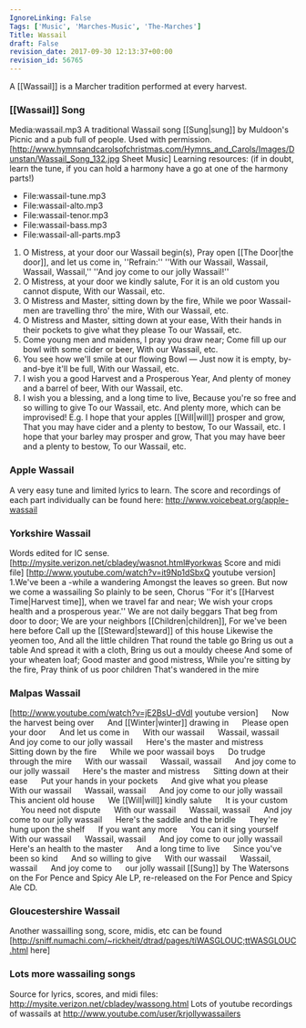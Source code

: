 ```yaml
---
IgnoreLinking: False
Tags: ['Music', 'Marches-Music', 'The-Marches']
Title: Wassail
draft: False
revision_date: 2017-09-30 12:13:37+00:00
revision_id: 56765
---
```


A [[Wassail]] is a Marcher tradition performed at every harvest.
### [[Wassail]] Song
Media:wassail.mp3 A traditional Wassail song [[Sung|sung]] by Muldoon's Picnic and a pub full of people. Used with permission.
[http://www.hymnsandcarolsofchristmas.com/Hymns_and_Carols/Images/Dunstan/Wassail_Song_132.jpg Sheet Music]
Learning resources: (if in doubt, learn the tune, if you can hold a harmony have a go at one of the harmony parts!)
* File:wassail-tune.mp3
* File:wassail-alto.mp3
* File:wassail-tenor.mp3
* File:wassail-bass.mp3
* File:wassail-all-parts.mp3
1. O Mistress, at your door our Wassail begin(s), Pray open [[The Door|the door]], and let us come in,
''Refrain:''
''With our Wassail, Wassail, Wassail, Wassail,''
''And joy come to our jolly Wassail!''
2. O Mistress, at your door we kindly salute, For it is an old custom you cannot dispute, With our Wassail, etc.
3. O Mistress and Master, sitting down by the fire, While we poor Wassail-men are travelling thro' the mire, With our Wassail, etc.
4. O Mistress and Master, sitting down at your ease, With their hands in their pockets to give what they please To our Wassail, etc.
5. Come young men and maidens, I pray you draw near; Come fill up our bowl with some cider or beer, With our Wassail, etc.
6. You see how we'll smile at our flowing Bowl — Just now it is empty, by-and-bye it'll be full, With our Wassail, etc.
7. I wish you a good Harvest and a Prosperous Year, And plenty of money and a barrel of beer, With our Wassail, etc.
8. I wish you a blessing, and a long time to live, Because you're so free and so willing to give To our Wassail, etc.
And plenty more, which can be improvised! E.g.
I hope that your apples [[Will|will]] prosper and grow, That you may have cider and a plenty to bestow, To our Wassail, etc.
I hope that your barley may prosper and grow, That you may have beer and a plenty to bestow, To our Wassail, etc.
### Apple Wassail
A very easy tune and limited lyrics to learn. The score and recordings of each part individually can be found here: http://www.voicebeat.org/apple-wassail
### Yorkshire Wassail
Words edited for IC sense.
[http://mysite.verizon.net/cbladey/wasnot.html#yorkwas Score and midi file]
[http://www.youtube.com/watch?v=it9Np1dSbxQ youtube version]
1.We've been a -while a wandering 
Amongst the leaves so green. 
But now we come a wassailing 
So plainly to be seen,
Chorus
''For it's [[Harvest Time|Harvest time]], when we travel far and near; 
We wish your crops health and a prosperous year.''
We are not daily beggars 
That beg from door to door; 
We are your neighbors [[Children|children]], 
For we've been here before
Call up the [[Steward|steward]] of this house
Likewise the yeomen too, 
And all the little children 
That round the table go
Bring us out a table 
And spread it with a cloth, 
Bring us out a mouldy cheese 
And some of your wheaten loaf; 
Good master and good mistress, 
While you're sitting by the fire, 
Pray think of us poor children 
That's wandered in the mire
### Malpas Wassail
[http://www.youtube.com/watch?v=jE2BsU-dVdI youtube version]
     Now the harvest being over 
     And [[Winter|winter]] drawing in 
     Please open your door 
     And let us come in 
     With our wassail
     Wassail, wassail 
     And joy come to our jolly wassail
     Here's the master and mistress 
     Sitting down by the fire 
     While we poor wassail boys 
     Do trudge through the mire 
     With our wassail
     Wassail, wassail 
     And joy come to our jolly wassail
     Here's the master and mistress 
     Sitting down at their ease 
     Put your hands in your pockets 
     And give what you please 
     With our wassail
     Wassail, wassail 
     And joy come to our jolly wassail
     This ancient old house 
     We [[Will|will]] kindly salute 
     It is your custom 
     You need not dispute 
     With our wassail
     Wassail, wassail 
     And joy come to our jolly wassail
     Here's the saddle and the bridle 
     They're hung upon the shelf 
     If you want any more 
     You can it sing yourself 
     With our wassail
     Wassail, wassail 
     And joy come to our jolly wassail
     Here's an health to the master 
     And a long time to live 
     Since you've been so kind 
     And so willing to give 
     With our wassail
     Wassail, wassail 
     And joy come to 
     our jolly wassail
[[Sung]] by The Watersons on the For Pence and Spicy Ale LP, re-released on the For Pence and Spicy Ale CD. 
### Gloucestershire Wassail
Another wassailling song, score, midis, etc can be found [http://sniff.numachi.com/~rickheit/dtrad/pages/tiWASGLOUC;ttWASGLOUC.html here]
### Lots more wassailing songs
Source for lyrics, scores, and midi files: http://mysite.verizon.net/cbladey/wassong.html
Lots of youtube recordings of wassails at http://www.youtube.com/user/krjollywassailers